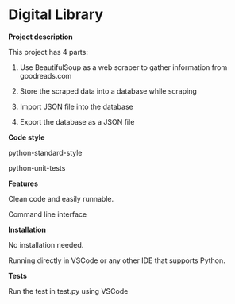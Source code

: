 # Digital Library
**Project description**

This project has 4 parts:
1. Use BeautifulSoup as a web scraper to gather information from goodreads.com

2. Store the scraped data into a database while scraping

3. Import JSON file into the database

4. Export the database as a JSON file

**Code style**

python-standard-style

python-unit-tests

**Features**

Clean code and easily runnable.

Command line interface  

**Installation**

No installation needed.

Running directly in VSCode or any other IDE that supports Python.

**Tests**

Run the test in test.py using VSCode

